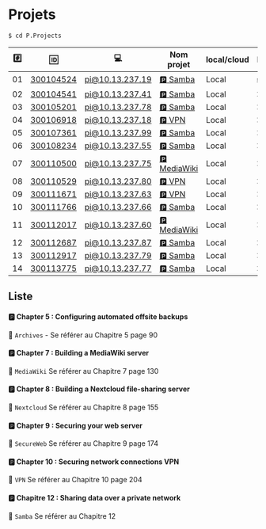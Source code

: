 # Projets



```
$ cd P.Projects
```

|:hash:| :id:      | :computer:                   | Nom projet       | local/cloud      |  Pass |  Info |
|------|-----------|------------------------------|------------------|------------------|-------|-------|
| 01   | [300104524](300104524) | pi@10.13.237.19 |[:parking: Samba](README.md#parking-chapter-7--building-a-mediawiki-server)| Local | [:heavy_check_mark:](Corrections/300104524.png) | smb://10.13.237.19/pimylifwshare |
| 02   | [300104541](300104541) | pi@10.13.237.41 |[:parking: Samba](README.md#parking-chapter-7--building-a-mediawiki-server)| Local | :x:                |
| 03   | [300105201](300105201) | pi@10.13.237.78 |[:parking: Samba](README.md#parking-chapter-7--building-a-mediawiki-server)| Local | :x:                |
| 04   | [300106918](300106918) | pi@10.13.237.18 |[:parking: VPN](README.md#parking-chapter-10--securing-network-connections-vpn) | Local | :x:                |
| 05   | [300107361](300107361) | pi@10.13.237.99 |[:parking: Samba](README.md#parking-chapter-7--building-a-mediawiki-server)| Local | :x:                |
| 06   | [300108234](300108234) | pi@10.13.237.55 |[:parking: Samba](README.md#parking-chapter-7--building-a-mediawiki-server)| Local | :x:                |
| 07   | [300110500](300110500) | pi@10.13.237.75 |[:parking: MediaWiki](README.md#parking-chapter-7--building-a-mediawiki-server)| Local | :x:                |
| 08   | [300110529](300110529) | pi@10.13.237.80 |[:parking: VPN](README.md#parking-chapter-10--securing-network-connections-vpn) | Local | :x:                |
| 09   | [300111671](300111671) | pi@10.13.237.63 |[:parking: VPN](README.md#parking-chapter-10--securing-network-connections-vpn) | Local | :x:                |
| 10   | [300111766](300111766) | pi@10.13.237.66 |[:parking: Samba](README.md#parking-chapitre-12--sharing-data-over-a-private-network)| Local | :x:                |
| 11   | [300112017](300112017) | pi@10.13.237.60 |[:parking: MediaWiki](README.md#parking-chapter-7--building-a-mediawiki-server)               | Local | :x:                |
| 12   | [300112687](300112687) | pi@10.13.237.87 |[:parking: Samba](README.md#parking-chapitre-12--sharing-data-over-a-private-network)| Local | :x:                |
| 13   | [300112917](300112917) | pi@10.13.237.79 |[:parking: Samba](README.md#parking-chapitre-12--sharing-data-over-a-private-network)| Local | :x:                |
| 14   | [300113775](300113775) | pi@10.13.237.77 |[:parking: Samba](README.md#parking-chapitre-12--sharing-data-over-a-private-network)| Local | :x:                |


## Liste 

#### :parking: Chapter 5 : Configuring automated offsite backups

:pushpin: `Archives` - Se référer au Chapitre 5 page 90

#### :parking: Chapter 7 : Building a MediaWiki server

:pushpin: `MediaWiki` Se référer au Chapitre 7 page 130

#### :parking: Chapter 8 : Building a Nextcloud file-sharing server

:pushpin: `Nextcloud` Se référer au Chapitre 8 page 155

#### :parking: Chapter 9 : Securing your web server

:pushpin: `SecureWeb` Se référer au Chapitre 9 page 174

#### :parking: Chapter 10 : Securing network connections VPN

:pushpin: `VPN` Se référer au Chapitre 10 page 204

#### :parking: Chapitre 12 : Sharing data over a private network

:pushpin: `Samba` Se référer au Chapitre 12



